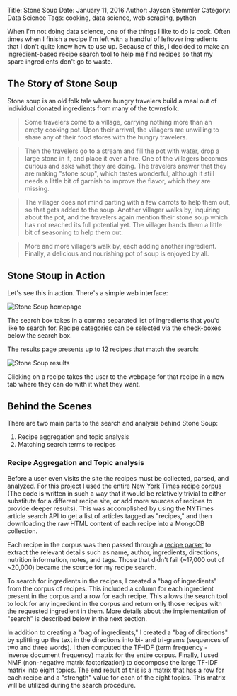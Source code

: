 Title: Stone Soup
Date: January 11, 2016
Author: Jayson Stemmler
Category: Data Science
Tags: cooking, data science, web scraping, python

When I'm not doing data science, one of the things I like to do is cook.
Often times when I finish a recipe I'm left with a handful of leftover
ingredients that I don't quite know how to use up. Because of this, I
decided to make an ingredient-based recipe search tool to help me find
recipes so that my spare ingredients don't go to waste.

## The Story of Stone Soup

Stone soup is an old folk tale where hungry travelers build a meal out of
individual donated ingredients from many of the townsfolk.

> Some travelers come to a village, carrying nothing more than an empty cooking pot. Upon their arrival, the villagers are unwilling to share any of their food stores with the hungry travelers.

> Then the travelers go to a stream and fill the pot with water, drop a large stone in it, and place it over a fire. One of the villagers becomes curious and asks what they are doing. The travelers answer that they are making "stone soup", which tastes wonderful, although it still needs a little bit of garnish to improve the flavor, which they are missing.

> The villager does not mind parting with a few carrots to help them out, so that gets added to the soup. Another villager walks by, inquiring about the pot, and the travelers again mention their stone soup which has not reached its full potential yet. The villager hands them a little bit of seasoning to help them out.

> More and more villagers walk by, each adding another ingredient. Finally, a delicious and nourishing pot of soup is enjoyed by all.

## Stone Stoup in Action

Let's see this in action. There's a simple web interface:

![Stone Soup homepage]({filename}/images/stone-soup/homepage.png)

The search box takes in a comma separated list of ingredients that you'd like
to search for. Recipe categories can be selected via the check-boxes below the
search box.

The results page presents up to 12 recipes that match the search:

![Stone Soup results]({filename}/images/stone-soup/results.png)

Clicking on a recipe takes the user to the webpage for that recipe in a new tab
where they can do with it what they want.

## Behind the Scenes

There are two main parts to the search and analysis behind Stone Soup:

  1. Recipe aggregation and topic analysis
  2. Matching search terms to recipes

### Recipe Aggregation and Topic analysis

Before a user even visits the site the recipes must be collected, parsed, and
analyzed. For this project I used the entire [New York Times recipe corpus](http://cooking.nytimes.com) (The code is written in such a way that it would be relatively trivial to either substitute for a different recipe site, or add more sources of recipes to provide deeper results). This was accomplished by using the NYTimes article search API to get a list of articles tagged as "recipes," and then downloading the raw HTML content of each recipe into a MongoDB collection.

Each recipe in the corpus was then passed through a [recipe parser](https://github.com/jdstemmler/stone-soup/blob/master/tools/recipetools/parsers/recipe_parsers.py) to extract the relevant details such as name, author, ingredients, directions, nutrition information, notes, and tags. Those that didn't fail (~17,000 out of ~20,000) became the source for my recipe search.

To search for ingredients in the recipes, I created a "bag of ingredients" from the corpus of recipes. This included a column for each ingredient present in the corpus and a row for each recipe. This allows the search tool to look for any ingredient in the corpus and return only those recipes with the requested ingredient in them. More details about the implementation of "search" is described below in the next section.

In addition to creating a "bag of ingredients," I created a "bag of directions" by splitting up the text in the directions into bi- and tri-grams (sequences of two and three words). I then computed the TF-IDF (term frequency - inverse document frequency) matrix for the entire corpus. Finally, I used NMF (non-negative matrix factorization) to decompose the large TF-IDF matrix into eight topics. The end result of this is a matrix that has a row for each recipe and a "strength" value for each of the eight topics. This matrix will be utilized during the search procedure.
